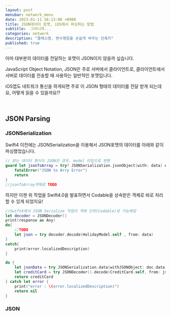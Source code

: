 ```yaml
---
layout: post
menubar: network_menu
date: 2023-01-11 16:13:00 +0900
title: JSON데이터 포맷, iOS에서 파싱하는 방법
subtitle:  그러니까...
categories: network
description: "클래스명, 변수명등을 손쉽게 바꾸는 단축키"
published: true
---
```


아마 대부분의 데이터를 전달하는 포맷이 JSON이지 않을까 싶습니다.

JavaScript Object Notation, JSON은 주로 서버에서 클라이언트로, 클라이언트에서 서버로 데이터를 전송할 때 사용하는 일반적인 포맷입니다.

iOS앱도 네트워크 통신을 하게되면 주로 이 JSON 형태의 데이터를 전달 받게 되는데요, 어떻게 읽을 수 있을까요!?

<br/>

## JSON Parsing

### JSONSerialization

Swift4 이전에는 JSONSerialization을 이용해서 JSON포맷의 데이터를 아래와 같이 파싱했었습니다.

```swift
// 받는 데이터 형식이 JSON인 경우, model 타입으로 변환
guard let jsonToArray = try? JSONSerialization.jsonObject(with: data) else {
    fatalError("JSON to Arry Error")
    return
}
//jsonToArray객체로 TODO

```

하지만 이젠 위 작업을 Swift4.0을 발표하면서 Codable을 상속받은 객체로 바로 처리할 수 있게 되었지요!

```swift
//Swift4에서 JSON Serialize 작업이 객체 단위(Codable)로 가능해짐
let decoder = JSONDecoder()
print(response as Any)
do{
    //TODO
    let json = try decoder.decode(HolidayModel.self , from: data)
}
catch{
    print(error.localizedDescription)
}
```

```swift
do {
    let jsonData = try JSONSerialization.data(withJSONObject: doc.data(), options: [])
    let creditCard = try JSONDecoder().decode(CreditCard.self, from: jsonData)
    return creditCard
} catch let error {
    print("error : \(error.localizedDescription)")
    return nil
}
```

### JSON
